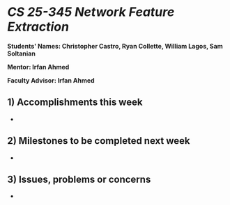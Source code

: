 # *CS 25-345 Network Feature Extraction*

**Students' Names: Christopher Castro, Ryan Collette, William Lagos, Sam Soltanian**

**Mentor: Irfan Ahmed**

**Faculty Advisor: Irfan Ahmed**

## 1) Accomplishments this week ##
- 

## 2) Milestones to be completed next week ##
- 

## 3) Issues, problems or concerns ##
- 